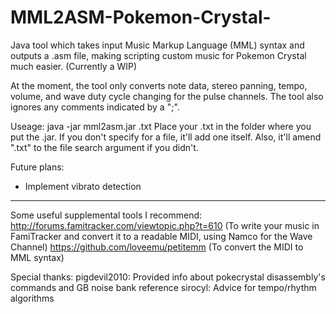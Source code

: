# MML2ASM-Pokemon-Crystal-
Java tool which takes input Music Markup Language (MML) syntax and outputs a .asm file, making scripting custom music for Pokemon Crystal much easier. (Currently a WIP)

At the moment, the tool only converts note data, stereo panning, tempo, volume, and wave duty cycle changing for the pulse channels. The tool also ignores any comments indicated by a ";".

Useage: java -jar mml2asm.jar <file>.txt
Place your .txt in the folder where you put the .jar. If you don't specify for a file, it'll add one itself. Also, it'll amend ".txt" to the file search argument if you didn't.

Future plans:
- Implement vibrato detection

---

Some useful supplemental tools I recommend:
http://forums.famitracker.com/viewtopic.php?t=610 (To write your music in FamiTracker and convert it to a readable MIDI, using Namco for the Wave Channel)
https://github.com/loveemu/petitemm (To convert the MIDI to MML syntax)

Special thanks:
pigdevil2010: Provided info about pokecrystal disassembly's commands and GB noise bank reference
sirocyl: Advice for tempo/rhythm algorithms